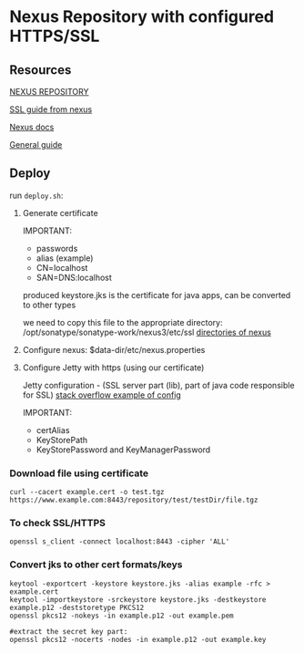 # Nexus Repository with configured HTTPS/SSL 

## Resources
[NEXUS REPOSITORY](https://hub.docker.com/r/sonatype/nexus3/)

[SSL guide from nexus](https://support.sonatype.com/hc/en-us/articles/213465768-SSL-Certificate-Guide?_ga=2.85387033.1024081979.1727010568-378560540.1726553099)

[Nexus docs](https://help.sonatype.com/en/configuring-ssl.html#inbound-ssl---configuring-to-serve-content-via-https)

[General guide](https://community.jaspersoft.com/knowledgebase/how-to/how-enable-ssl-nexus-3-and-establish-https-connection-jactac/)

## Deploy
run `deploy.sh`:

1. Generate certificate

   IMPORTANT:
   * passwords
   * alias (example)
   * CN=localhost
   * SAN=DNS:localhost
   
   produced keystore.jks is the certificate for java apps, can be converted to other types

   we need to copy this file to the appropriate directory: /opt/sonatype/sonatype-work/nexus3/etc/ssl
   [directories of nexus](https://support.sonatype.com/hc/en-us/articles/218707647-How-to-Determine-the-Location-of-the-Nexus-Repository-3-Data-Directory)
   
2. Configure nexus: $data-dir/etc/nexus.properties
3. Configure Jetty with https (using our certificate)

   Jetty configuration - (SSL server part (lib), part of java code responsible for SSL)
   [stack overflow example of config](https://stackoverflow.com/questions/69763353/how-to-enable-embedded-jetty-9-in-ssl-mode-through-xml-configuration)
   
   IMPORTANT:
   * certAlias
   * KeyStorePath
   * KeyStorePassword and KeyManagerPassword
   
### Download file using certificate
`curl --cacert example.cert -o test.tgz https://www.example.com:8443/repository/test/testDir/file.tgz`

### To check SSL/HTTPS
   `openssl s_client -connect localhost:8443 -cipher 'ALL'`
   
### Convert jks to other cert formats/keys
```
keytool -exportcert -keystore keystore.jks -alias example -rfc > example.cert
keytool -importkeystore -srckeystore keystore.jks -destkeystore example.p12 -deststoretype PKCS12
openssl pkcs12 -nokeys -in example.p12 -out example.pem

#extract the secret key part:
openssl pkcs12 -nocerts -nodes -in example.p12 -out example.key
```